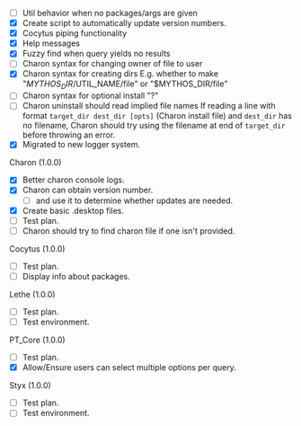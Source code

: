 - [ ] Util behavior when no packages/args are given
- [x] Create script to automatically update version numbers.
- [x] Cocytus piping functionality
- [x] Help messages
- [x] Fuzzy find when query yields no results
- [ ] Charon syntax for changing owner of file to user
- [x] Charon syntax for creating dirs
E.g. whether to make "$MYTHOS_DIR/$UTIL_NAME/file" or "$MYTHOS_DIR/file"
- [ ] Charon syntax for optional install "?"
- [ ] Charon uninstall should read implied file names
If reading a line with format `target_dir dest_dir [opts]` (Charon install file) and `dest_dir` has no filename, Charon should try using the filename at end of `target_dir` before throwing an error.
- [x] Migrated to new logger system.

Charon (1.0.0)
- [x] Better charon console logs.
- [x] Charon can obtain version number.
    - [ ] and use it to determine whether updates are needed.
- [x] Create basic .desktop files.
- [ ] Test plan.
- [ ] Charon should try to find charon file if one isn't provided.

Cocytus (1.0.0)
- [ ] Test plan.
- [ ] Display info about packages.

Lethe (1.0.0)
- [ ] Test plan.
- [ ] Test environment.

PT_Core (1.0.0)
- [ ] Test plan.
- [x] Allow/Ensure users can select multiple options per query.

Styx (1.0.0)
- [ ] Test plan.
- [ ] Test environment.
